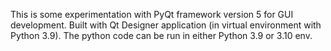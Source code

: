 This is some experimentation with PyQt framework version 5 for GUI development.
Built with Qt Designer application (in virtual environment with Python 3.9). 
The python code can be run in either Python 3.9 or 3.10 env.